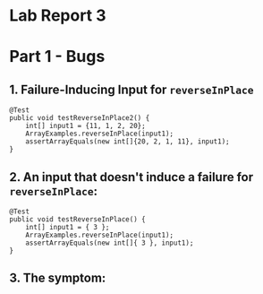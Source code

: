 # Lab Report 3
# Part 1 - Bugs
## 1. Failure-Inducing Input for `reverseInPlace`
```
@Test
public void testReverseInPlace2() {
    int[] input1 = {11, 1, 2, 20};
    ArrayExamples.reverseInPlace(input1);
    assertArrayEquals(new int[]{20, 2, 1, 11}, input1);
}
```

## 2. An input that doesn't induce a failure for `reverseInPlace`:
```
@Test 
public void testReverseInPlace() {
    int[] input1 = { 3 };
    ArrayExamples.reverseInPlace(input1);
    assertArrayEquals(new int[]{ 3 }, input1);
}
```

## 3. The symptom:
